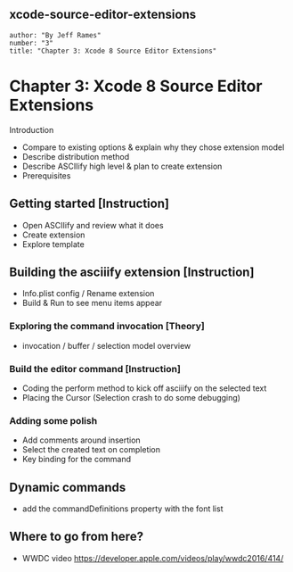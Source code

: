 ## xcode-source-editor-extensions

```metadata
author: "By Jeff Rames"
number: "3"
title: "Chapter 3: Xcode 8 Source Editor Extensions"
```
# Chapter 3: Xcode 8 Source Editor Extensions
Introduction
- Compare to existing options & explain why they chose extension model
- Describe distribution method
- Describe ASCIIify high level & plan to create extension
- Prerequisites 

## Getting started [Instruction]

- Open ASCIIify and review what it does
- Create extension
- Explore template

## Building the asciiify extension [Instruction]

- Info.plist config / Rename extension
- Build & Run to see menu items appear

### Exploring the command invocation [Theory]

- invocation / buffer / selection model overview

### Build the editor command [Instruction] 

- Coding the perform method to kick off asciiify on the selected text
- Placing the Cursor (Selection crash to do some debugging)

### Adding some polish

- Add comments around insertion
- Select the created text on completion
- Key binding for the command

## Dynamic commands

- add the commandDefinitions property with the font list

## Where to go from here?

- WWDC video https://developer.apple.com/videos/play/wwdc2016/414/

